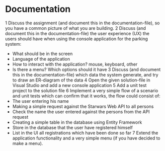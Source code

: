# Documentation

1 Discuss the assignment (and document this in the documentation-file), so you have a common picture of what you are building.
2 Discuss (and document this in the documentation-file) the user experience (UX) the users should have when using the console application for the parking system:
  * What should be in the screen
  * Language of the application
  * How to interact with the application? mouse, keyboard, other
  * Is there a menu? Which options should it have
3 Discuss (and document this in the documentation-file) which data the system generate, and try to draw an ER-diagram of the data
4 Open the given solution-file in Visual Studio and add a new console application
5 Add a unit test project to the solution file
6 Implement a very simple flow of a scenario and unit tests which can confirm that it works, the flow could consist of:
  * The user entering his name
  * Making a simple request against the Starwars Web API to all persons
  * Check the name the user entered against the persons from the API request
  * Creating a simple table in the database using Entity Framework
  * Store in the database that the user have registered himself
  * List in the UI all registrations which have been done so far
7 Extend the application functionality and a very simple menu (if you have decided to make a menu).

